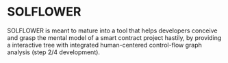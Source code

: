 # SOLFLOWER
SOLFLOWER is meant to mature into a tool that helps developers conceive and grasp the mental model of a smart contract project hastily, by providing a interactive tree with integrated human-centered control-flow graph analysis (step 2/4 development).
